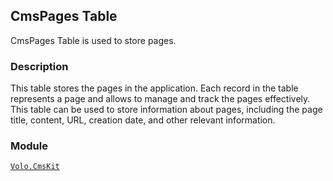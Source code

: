 ## CmsPages Table

CmsPages Table is used to store pages.

### Description

This table stores the pages in the application. Each record in the table represents a page and allows to manage and track the pages effectively. This table can be used to store information about pages, including the page title, content, URL, creation date, and other relevant information.

### Module

[`Volo.CmsKit`](../../Cms-Kit/Pages.md)